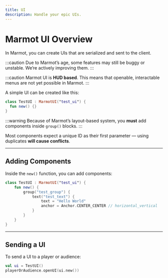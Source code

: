 ```yaml
---
title: UI
description: Handle your epic UIs.
---
```


# Marmot UI Overview

In Marmot, you can create UIs that are serialized and sent to the client.

:::caution
Due to Marmot’s age, some features may still be buggy or unstable. We’re actively improving them.
:::

:::caution
Marmot UI is **HUD based**. This means that openable, interactable menus are not yet possible in Marmot.
:::

A simple UI can be created like this:

```kt
class TestUI : MarmotUI("test_ui") {
  fun new() {}
}
```

:::warning
Because of Marmot’s layout-based system, you **must** add components inside `group()` blocks.
:::

Most components expect a unique ID as their first parameter — using duplicates **will cause conflicts**.

---

## Adding Components

Inside the `new()` function, you can add components:

```kt
class TestUI : MarmotUI("test_ui") {
    fun new() {
        group("test_group") {
            text("test_text") {
                text = "Hello World"
                anchor = Anchor.CENTER_CENTER // horizontal_vertical
            }
        }
    }
}
```

---

## Sending a UI

To send a UI to a player or audience:

```kt
val ui = TestUI()
playerOrAudience.openUI(ui.new())
```